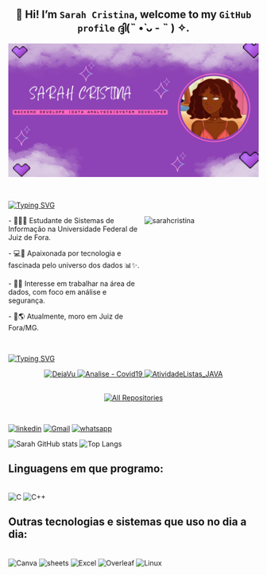 ##  <div align="center"> 👋 Hi! I’m `Sarah Cristina`, welcome to my `GitHub profile` ദ്ദി(˵ •̀ ᴗ - ˵ ) ✧.</div>

![github-header-image (3)](header_git.png)

 <br>
  
<a href="https://git.io/typing-svg"><img src="https://readme-typing-svg.herokuapp.com?font=Fira+Code&pause=1000&color=8D43B5&background=FF66C400&width=435&separator=%3D&lines=Cout+%3C%3C+%22Hello+World!%22+%3C%3C+endl;%3Dprintf+(%22Hello+World!%22);%3DSystem.out.println(%22Hello+World!%22)%3Dprint+('Hello+World!')" alt="Typing SVG" /></a>

<div>
<img align="right" alt="sarahcristina" width="230" height="230" src="https://i.pinimg.com/1200x/c5/dd/c4/c5ddc4452ac52cad34a97439d220ed94.jpg")>
<p> - 👩🏽‍🎓 Estudante de Sistemas de Informação na Universidade Federal de Juiz de Fora.</p>
<p> - 💻💞 Apaixonada por tecnologia e fascinada pelo universo dos dados 📊✨.</p>
<p> - 🌱✨ Interesse em trabalhar na área de dados, com foco em análise e segurança.</p>
<p> - 📍🌎 Atualmente, moro em Juiz de Fora/MG.</p>
</div>

<br>

<a href="https://git.io/typing-svg"><img src="https://readme-typing-svg.herokuapp.com?font=Fira+Code&duration=1&pause=1000&color=8D43B5&background=FF66C400&repeat=false&width=435&lines=Reposit%C3%B3rios+Favoritos" alt="Typing SVG" /></a>
<div align="center">
<!-- Link para o repositório projetoDejaVu -->
<a href="https://github.com/lariiscriis/DejaVu">
  <picture>
    <img width="30%" src="https://denvercoder1-github-readme-stats.vercel.app/api/pin/?username=lariiscriis&repo=DejaVu&theme=react&bg_color=fdd7e6&title_color=ff75aa&border_color=FFA4C7&icon_color=ff75aa&show_icons=true&text_color=ab406a" alt="DejaVu" />
  </picture>
</a>

<!-- Link para o repositório Laravel_CRUD -->
<a href="https://github.com/lariiscriis/AnaliseCOVID_googlecolab">
  <picture>
    <img width="30%" src="https://denvercoder1-github-readme-stats.vercel.app/api/pin/?username=lariiscriis&repo=AnaliseCOVID_googlecolab&theme=react&bg_color=fdd7e6&title_color=ff75aa&border_color=FFA4C7&icon_color=ff75aa&show_icons=true&text_color=ab406a" alt="Analise - Covid19" />
  </picture>
</a>

<!-- Link para o repositório AtividadeListas_JAVA -->
<a href="https://github.com/lariiscriis/AtividadeListas_JAVA">
  <picture>
    <img width="30%" src="https://denvercoder1-github-readme-stats.vercel.app/api/pin/?username=lariiscriis&repo=AtividadeListas_JAVA&theme=react&bg_color=fdd7e6&title_color=ff75aa&border_color=FFA4C7&icon_color=ff75aa&show_icons=true&text_color=ab406a" alt="AtividadeListas_JAVA" />
  </picture>
</a>

<p align="center"><br>
  <a href="https://github.com/lariiscriis?tab=repositories">
    <picture>
      <img width="32.5%" src="https://custom-icon-badges.demolab.com/badge/-Click%20Here%20For%20All%20My%20Repos-FFA4C7?style=for-the-badge&logoColor=fff&logo=repo" alt="All Repositories" title="All Repositories" />
    </picture>
  </a>
</p>

</div>
<br>


[![linkedin](https://img.shields.io/badge/LinkedIn-0077B5?style=for-the-badge&logo=linkedin&logoColor=white)](https://www.linkedin.com/in/sarah-cristina-freitas/)
[![Gmail](https://img.shields.io/badge/Gmail-D14836?style=for-the-badge&logo=gmail&logoColor=white)](mailto:sarahsilva34567@gmail.com)
[![whatsapp](https://img.shields.io/badge/WhatsApp-25D366?style=for-the-badge&logo=whatsapp&logoColor=white)](https://wa.me/5532987082952)

![Sarah GitHub stats](https://github-readme-stats.vercel.app/api?username=SarahCristina00&show_icons=true&theme=tokyonight)
![Top Langs](https://github-readme-stats.vercel.app/api/top-langs/?username=SarahCristina00&layout=compact&theme=tokyonight)

## Linguagens em que programo:

<div style="display: inline_block"><br/>
<img align="center" alt="C"  src="https://img.shields.io/badge/C-00599C?style=for-the-badge&logo=c&logoColor=white">

<img align="center" alt="C++" src="https://img.shields.io/badge/C%2B%2B-00599C?style=for-the-badge&logo=c%2B%2B&logoColor=white">


</div>
  
## Outras tecnologias e sistemas que uso no dia a dia:

<div style="display: inline_block"><br/>
<img align="center" alt="Canva"  src="https://img.shields.io/badge/Canva-%2300C4CC.svg?&style=for-the-badge&logo=Canva&logoColor=white">

<img align="center" alt="sheets" src="https://img.shields.io/badge/Google%20Sheets-34A853?style=for-the-badge&logo=google-sheets&logoColor=white">

<img align="center" alt="Excel"  src="https://img.shields.io/badge/Microsoft_Excel-217346?style=for-the-badge&logo=microsoft-excel&logoColor=white">

<img align="center" alt="Overleaf"  src="https://img.shields.io/badge/Overleaf-47A141?style=for-the-badge&logo=Overleaf&logoColor=white">

<img align="center" alt="Linux"  src="https://img.shields.io/badge/Linux-FCC624?style=for-the-badge&logo=linux&logoColor=black">

</div>
